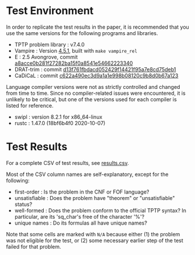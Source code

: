 # Test Environment

In order to replicate the test results in the paper, it is recommended that 
you use the same versions for the following programs and libraries.

- TPTP problem library : v7.4.0
- Vampire : Version [4.5.1](https://github.com/vprover/vampire/releases/tag/4.5.1), built with `make vampire_rel` 
- E : 2.5 Avongrove, commit [a8acce0b281f27282ba15f0a8541e54662223340](https://github.com/eprover/eprover/commit/a8acce0b281f27282ba15f0a8541e54662223340)
- DRAT-trim : commit [d13f761fbdacd052429f14421f95a7e8cd75deb1](https://github.com/marijnheule/drat-trim/commit/d13f761fbdacd052429f14421f95a7e8cd75deb1)
- CaDiCaL : commit [c622a490ec3d9a1a1e998b08120c9b8d0b67a123](https://github.com/arminbiere/cadical/commit/c622a490ec3d9a1a1e998b08120c9b8d0b67a123)

Language compiler versions were not as strictly controlled and 
changed from time to time. Since no compiler-related issues were 
encountered, it is unlikely to be critical, but one of the versions 
used for each compiler is listed for reference. 

- swipl : version 8.2.1 for x86_64-linux
- rustc : 1.47.0 (18bf6b4f0 2020-10-07)


# Test Results

For a complete CSV of test results, see [results.csv](https://github.com/skbaek/tesc/blob/cade/results.csv).

Most of the CSV column names are self-explanatory, except for the following:
- first-order : Is the problem in the CNF or FOF language?
- unsatisfiable : Does the problem have "theorem" or "unsatisfiable" status?
- well-formed : Does the problem conform to the official TPTP syntax? In particular, are its 'sq_char's free of the character '%'? 
- unique names : Do its formulas all have unique names?

Note that some cells are marked with `N/A` because either 
(1) the problem was not eligible for the test, or 
(2) some necessary earlier step of the test failed for that problem.